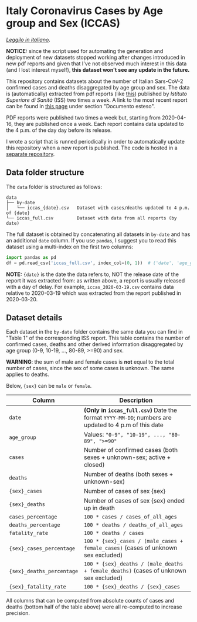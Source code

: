 # Italy Coronavirus Cases by Age group and Sex (ICCAS)

_[Leggilo in italiano](README.it.md)._

**NOTICE:** since the script used for automating the generation and deployment of 
new datasets stopped working after changes introduced in new pdf reports and 
given that I've not observed much interest in this data (and I lost interest 
myself), **this dataset won't see any update in the future.**

This repository contains datasets about the number of Italian Sars-CoV-2 
confirmed cases and deaths disaggregated by age group and sex. 
The data is (automatically) extracted from pdf reports 
(like [this](https://www.epicentro.iss.it/coronavirus/bollettino/Bollettino-sorveglianza-integrata-COVID-19_30-marzo-2020.pdf)) 
published by _Istituto Superiore di Sanità_ (ISS) two times a week.
A link to the most recent report can be found in [this page](https://www.epicentro.iss.it/coronavirus/sars-cov-2-sorveglianza-dati)
under section "Documento esteso".

PDF reports were published two times a week but, starting from 2020-04-16, they
are published once a week. Each report contains data updated to the 4 p.m. of 
the day day before its release. 

I wrote a script that is runned periodically in order to automatically update 
this repository when a new report is published. 
The code is hosted in a [separate repository](https://github.com/janLuke/iccas-code).


## Data folder structure
The `data` folder is structured as follows:
```
data
├── by-date                    
│   └── iccas_{date}.csv   Dataset with cases/deaths updated to 4 p.m. of {date}
└── iccas_full.csv         Dataset with data from all reports (by date)
```
The full dataset is obtained by concatenating all datasets in `by-date` and has
an additional `date` column. If you use `pandas`, I suggest you to read this
dataset using a multi-index on the first two columns:
```python
import pandas as pd
df = pd.read_csv('iccas_full.csv', index_col=(0, 1))  # ('date', 'age_group')
``` 

**NOTE:** `{date}` is the date the data refers to, NOT the release date of the report 
it was extracted from: as written above, a report is usually released with a day 
of delay. For example, `iccas_2020-03-19.csv` contains data relative to 2020-03-19 
which was extracted from the report published in 2020-03-20.


## Dataset details
Each dataset in the `by-date` folder contains the same data you can find in 
"Table 1" of the corresponding ISS report.
This table contains the number of confirmed cases, deaths and other derived
information disaggregated by age group (0-9, 10-19, ..., 80-89, >=90) and sex.

**WARNING**: the sum of male and female cases is **not** equal to the total 
number of cases, since the sex of some cases is unknown. The same applies to deaths.

Below, `{sex}` can be `male` or `female`.

| Column                    | Description                                                                                  |
|---------------------------|----------------------------------------------------------------------------------------------|
| `date`                    | **(Only in `iccas_full.csv`)** Date the format `YYYY-MM-DD`; numbers are updated to 4 p.m of this date |
| `age_group`               | Values: `"0-9", "10-19", ..., "80-89", ">=90"`                                               |
| `cases`                   | Number of confirmed cases (both sexes + unknown-sex; active + closed)                        |
| `deaths`                  | Number of deaths (both sexes + unknown-sex)                                                  |
| `{sex}_cases`             | Number of cases of sex {sex}                                                                 |
| `{sex}_deaths`            | Number of cases of sex {sex} ended up in death                                               |
| `cases_percentage`        | `100 * cases / cases_of_all_ages`                                                            |
| `deaths_percentage`       | `100 * deaths / deaths_of_all_ages`                                                          |
| `fatality_rate`           | `100 * deaths / cases`                                                                       |
| `{sex}_cases_percentage`  | `100 * {sex}_cases / (male_cases + female_cases)` (cases of unknown sex excluded)            |
| `{sex}_deaths_percentage` | `100 * {sex}_deaths / (male_deaths + female_deaths)` (cases of unknown sex excluded)         | 
| `{sex}_fatality_rate`     | `100 * {sex}_deaths / {sex}_cases`                                                           |

All columns that can be computed from absolute counts of cases and deaths (bottom 
half of the table above) were all re-computed to increase precision.
